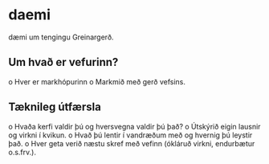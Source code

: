 # daemi
dæmi um tengingu
Greinargerð.
## Um hvað er vefurinn?
  o Hver er markhópurinn
  o Markmið með gerð vefsins.
## Tæknileg útfærsla
  o Hvaða kerfi valdir þú og hversvegna valdir þú það?
  o Útskýrið eigin lausnir og virkni í kvikun.
  o Hvað þú lentir í vandræðum með og hvernig þú leystir það.
  o Hver geta verið næstu skref með vefinn (ókláruð virkni, endurbætur o.s.frv.).
